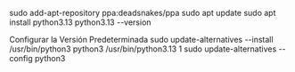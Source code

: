 sudo add-apt-repository ppa:deadsnakes/ppa
sudo apt update
sudo apt install python3.13
python3.13 --version

Configurar la Versión Predeterminada
sudo update-alternatives --install /usr/bin/python3 python3 /usr/bin/python3.13 1
sudo update-alternatives --config python3



